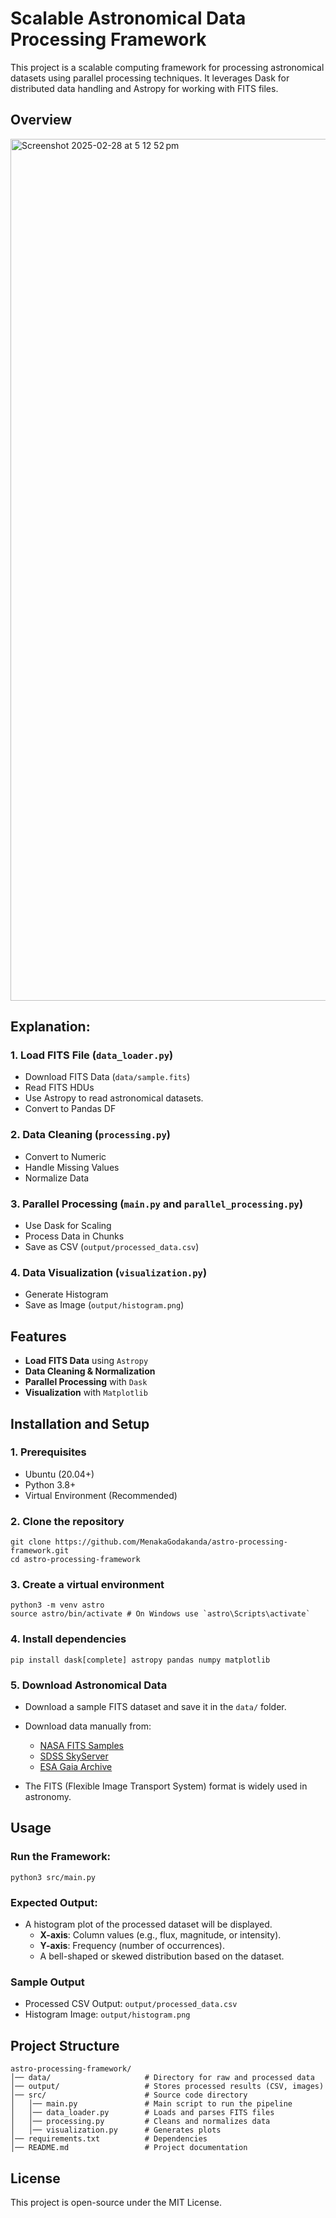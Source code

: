 # Scalable Astronomical Data Processing Framework

This project is a scalable computing framework for processing astronomical datasets using parallel processing techniques. It leverages Dask for distributed data handling and Astropy for working with FITS files.

## Overview
<img width="1379" alt="Screenshot 2025-02-28 at 5 12 52 pm" src="https://github.com/user-attachments/assets/cd0b8b91-97c7-4adc-a740-996d392bf011" />

## Explanation:

### 1. Load FITS File (`data_loader.py`)
- Download FITS Data (`data/sample.fits`)
- Read FITS HDUs
- Use Astropy to read astronomical datasets.
- Convert to Pandas DF

### 2. Data Cleaning (`processing.py`)
- Convert to Numeric
- Handle Missing Values
- Normalize Data

### 3. Parallel Processing (`main.py` and `parallel_processing.py`)
- Use Dask for Scaling
- Process Data in Chunks
- Save as CSV (`output/processed_data.csv`)

### 4. Data Visualization (`visualization.py`)
- Generate Histogram
- Save as Image (`output/histogram.png`) 

## Features
- **Load FITS Data** using `Astropy`
- **Data Cleaning & Normalization**
- **Parallel Processing** with `Dask`
- **Visualization** with `Matplotlib`

## Installation and Setup

### 1. Prerequisites
- Ubuntu (20.04+)
- Python 3.8+
- Virtual Environment (Recommended)


### 2. Clone the repository
```
git clone https://github.com/MenakaGodakanda/astro-processing-framework.git
cd astro-processing-framework
```

### 3. Create a virtual environment
```
python3 -m venv astro
source astro/bin/activate # On Windows use `astro\Scripts\activate`
```

### 4. Install dependencies
```
pip install dask[complete] astropy pandas numpy matplotlib
```

### 5. Download Astronomical Data
- Download a sample FITS dataset and save it in the `data/` folder.
- Download data manually from:
  - <a href="https://fits.gsfc.nasa.gov/fits_samples.html">NASA FITS Samples</a>
  - <a href="https://dr17.sdss.org/optical/spectrum/search">SDSS SkyServer</a>
  - <a href="https://gea.esac.esa.int/archive/">ESA Gaia Archive</a>

- The FITS (Flexible Image Transport System) format is widely used in astronomy.

## Usage
### Run the Framework:
```
python3 src/main.py
```

### Expected Output:
- A histogram plot of the processed dataset will be displayed.
  - **X-axis**: Column values (e.g., flux, magnitude, or intensity).
  - **Y-axis**: Frequency (number of occurrences).
  - A bell-shaped or skewed distribution based on the dataset.

### Sample Output
- Processed CSV Output: `output/processed_data.csv`
- Histogram Image: `output/histogram.png`

## Project Structure
```
astro-processing-framework/
│── data/                     # Directory for raw and processed data
│── output/                   # Stores processed results (CSV, images)
│── src/                      # Source code directory
│   │── main.py               # Main script to run the pipeline
│   │── data_loader.py        # Loads and parses FITS files
│   │── processing.py         # Cleans and normalizes data
│   │── visualization.py      # Generates plots
│── requirements.txt          # Dependencies
│── README.md                 # Project documentation
```

## License

This project is open-source under the MIT License.
